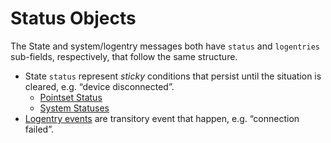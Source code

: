 # Status Objects

The State and system/logentry messages both have `status` and `logentries` sub-fields, respectively, that
follow the same structure.

- State `status` represent _sticky_ conditions that persist until the situation is cleared, e.g.
  “device disconnected”.
    - [Pointset Status](../../gencode/docs/state.html#pointset_points_pattern1_status) 
    - [System Statuses](../../gencode/docs/state.html#system_statuses)
- [Logentry events](../../gencode/docs/event_system.html#logentries) are transitory event that
  happen, e.g. “connection failed”.
